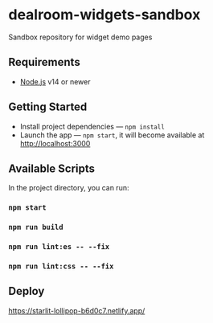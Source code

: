 # dealroom-widgets-sandbox

Sandbox repository for widget demo pages

## Requirements

- [Node.js](https://nodejs.org/) v14 or newer

## Getting Started

- Install project dependencies — `npm install`
- Launch the app — `npm start`, it will become available at [http://localhost:3000](http://localhost:3000/)

## Available Scripts

In the project directory, you can run:

### `npm start`
### `npm run build`
### `npm run lint:es -- --fix`
### `npm run lint:css -- --fix`

## Deploy 
https://starlit-lollipop-b6d0c7.netlify.app/

